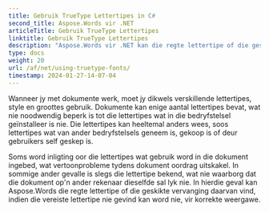 ```yaml
---
title: Gebruik TrueType Lettertipes in C#
second_title: Aspose.Words vir .NET
articleTitle: Gebruik TrueType Lettertipes
linktitle: Gebruik TrueType Lettertipes
description: "Aspose.Words vir .NET kan die regte lettertipe of die geskikte vervanging daarvan vind vir die korrekte weergawe van dokumente met behulp van C#. Dit verseker dat die verskil tussen die vertoon dokument en die oorspronklike is minimaal wanneer daar nie genoeg inligting oor'n lettertipe."
type: docs
weight: 20
url: /af/net/using-truetype-fonts/
timestamp: 2024-01-27-14-07-04
---
```


Wanneer jy met dokumente werk, moet jy dikwels verskillende lettertipes, style en groottes gebruik. Dokumente kan enige aantal lettertipes bevat, wat nie noodwendig beperk is tot die lettertipes wat in die bedryfstelsel geïnstalleer is nie. Die lettertipes kan heeltemal anders wees, soos lettertipes wat van ander bedryfstelsels geneem is, gekoop is of deur gebruikers self geskep is.

Soms word inligting oor die lettertipes wat gebruik word in die dokument ingebed, wat vertoonprobleme tydens dokument oordrag uitskakel. In sommige ander gevalle is slegs die lettertipe bekend, wat nie waarborg dat die dokument op'n ander rekenaar dieselfde sal lyk nie. In hierdie geval kan Aspose.Words die regte lettertipe of die geskikte vervanging daarvan vind, indien die vereiste lettertipe nie gevind kan word nie, vir korrekte weergawe.
